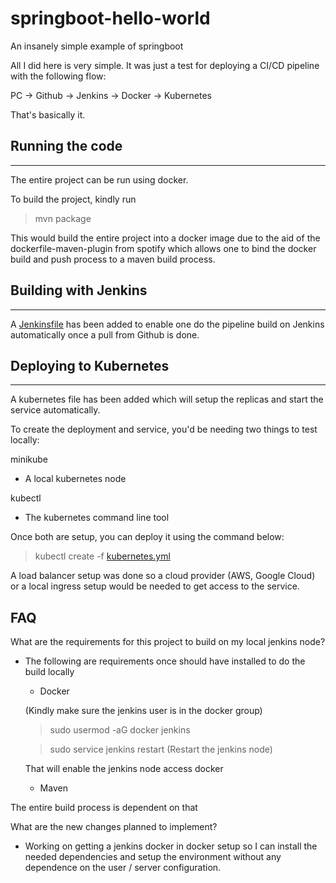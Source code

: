 # springboot-hello-world

An insanely simple example of springboot

All I did here is very simple. It was just a test for deploying a CI/CD pipeline with the following flow:

PC -> Github -> Jenkins -> Docker -> Kubernetes

That's basically it.

## Running the code
---
The entire project can be run using docker.

To build the project, kindly run

> mvn package

This would build the entire project into a docker image due to the aid of the dockerfile-maven-plugin from spotify which allows one to bind the docker build and push process to a maven build process.

## Building with Jenkins
---
 
 A [Jenkinsfile](Jenkinsfile) has been added to enable one do the pipeline build on Jenkins automatically once a pull from Github is done.
 
 ## Deploying to Kubernetes
 ---
 
 A kubernetes file has been added which will setup the replicas and start the service automatically.
 
 To create the deployment and service, you'd be needing two things to test locally:


 minikube
   - A local kubernetes node 
   
 kubectl
   - The kubernetes command line tool
   
   
 Once both are setup, you can deploy it using the command below:
 
 > kubectl create -f [kubernetes.yml](kubernetes.yml)
 
 A load balancer setup was done so a cloud provider (AWS, Google Cloud) or a local ingress setup would be needed to get access to the service.
 
 ## FAQ
 
What are the requirements for this project to build on my local jenkins node?
  - The following are requirements once should have installed to do the build locally
  
    - Docker 
    
    (Kindly make sure the jenkins user is in the docker group)
    
    > sudo usermod -aG docker jenkins
    
    > sudo service jenkins restart (Restart the jenkins node)
    
    That will enable the jenkins node access docker
    
    - Maven 
    
    
  The entire build process is dependent on that
  
What are the new changes planned to implement?
  - Working on getting a jenkins docker in docker setup so I can install the needed dependencies and setup the environment 
  without any dependence on the user / server configuration.
